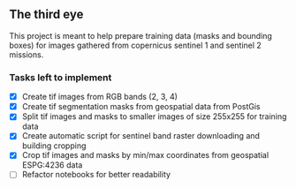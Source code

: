 ## The third eye

This project is meant to help prepare training data (masks and bounding boxes) for images gathered from copernicus 
sentinel 1 and sentinel 2 missions.

### Tasks left to implement

- [x] Create tif images from RGB bands (2, 3, 4)
- [x] Create tif segmentation masks from geospatial data from PostGis
- [x] Split tif images and masks to smaller images of size 255x255 for training data 
- [x] Create automatic script for sentinel band raster downloading and building cropping
- [x] Crop tif images and masks by min/max coordinates from geospatial ESPG:4236 data
- [ ] Refactor notebooks for better readability 
